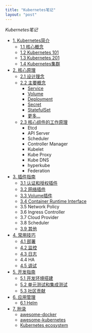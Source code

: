 ```yaml
---
title: "Kubernetes笔记"
layout: "post"
---
```


_Kubernetes笔记_

- [1. Kubernetes简介](introduction/)
  - [1.1 核心概念](introduction/concepts.html)
  - [1.2 Kubernetes 101](introduction/101.html)
  - [1.3 Kubernetes 201](introduction/201.html)
  - [1.4 Kubernetes集群](introduction/cluster.html)
- [2. 核心原理](architecture/)
  - [2.1 设计理念](architecture/concepts.html)
  - [2.2 主要概念](architecture/objects.html)
    - [Service](architecture/Service.html)
    - [Volume](architecture/Volume.html)
    - [Deployment](architecture/deployment.html)
    - [Secret](architecture/Secret.html)
    - [StatefulSet](architecture/statefulset.html)
    - [更多...](architecture/objects.html)
  - [2.3 核心组件的工作原理](components/)
    - Etcd
    - API Server
    - Scheduler
    - Controller Manager
    - Kubelet
    - Kube Proxy
    - Kube DNS
    - hyperkube
    - Federation
- [3. 插件指南](plugins/)
  - [3.1 认证和授权插件](plugins/auth.html)
  - [3.2 网络插件](plugins/network.html)
  - [3.3 Volume插件](plugins/volume.html)
  - [3.4 Container Runtime Interface](plugins/CRI.html)
  - 3.5 Network Policy
  - 3.6 Ingress Controller
  - 3.7 Cloud Provider
  - 3.8 Scheduler
  - [3.9 其他](plugins/other.html)
- [4. 常用技巧](deploy/)
  - [4.1 部署](deploy/)
  - [4.2 监控](monitor/)
  - [4.3 日志](deploy/logging.html)
  - 4.4 HA
  - [4.5 调试](debugging/)
- [5. 开发指南](dev/)
  - [5.1 开发环境搭建](dev/index.html)
  - [5.2 单元测试和集成测试](dev/testing.html)
  - [5.3 社区贡献](dev/contribute.html)
- [6. 应用管理](apps/)
   - [6.1 Helm](apps/helm-app.html)
- [7. 附录](appendix/)
  - [awesome-docker](appendix/awesome-docker.html)
  - [awesome-kubernetes](appendix/awesome-kubernetes.html)
  - [Kubernetes ecosystem](ecosystem.html)

